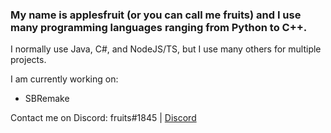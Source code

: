 ### My name is applesfruit (or you can call me fruits) and I use many programming languages ranging from Python to C++.

I normally use Java, C#, and NodeJS/TS, but I use many others for multiple projects.

I am currently working on:
 - SBRemake

Contact me on Discord: fruits#1845 | [Discord](https://discord.gg/eRFyvbdFE8)
